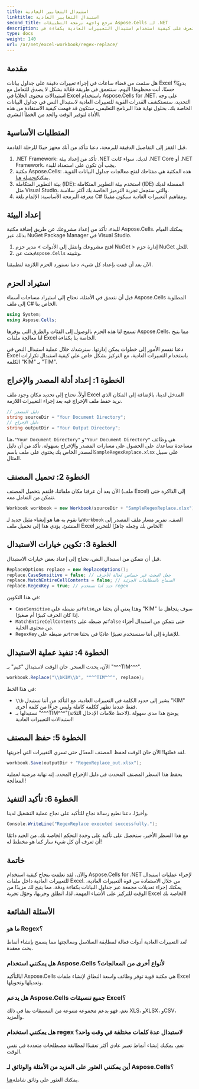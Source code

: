 ```yaml
---
title: استبدال التعابير العادية
linktitle: استبدال التعابير العادية
second_title: مرجع واجهة برمجة التطبيقات Aspose.Cells لـ .NET
description: تعرف على كيفية استخدام استبدال التعبيرات العادية بكفاءة في Excel باستخدام Aspose.Cells لـ .NET. عزز الإنتاجية والدقة في مهام جدول البيانات.
type: docs
weight: 140
url: /ar/net/excel-workbook/regex-replace/
---
```

## مقدمة

هل سئمت من قضاء ساعات في إجراء تغييرات دقيقة على جداول بيانات Excel يدويًا؟ حسنًا، أنت محظوظ! اليوم، سنتعمق في طريقة فعّالة بشكل لا يصدق للتعامل مع استبدالات محتوى الخلايا في Excel باستخدام Aspose.Cells for .NET. على وجه التحديد، سنستكشف القدرات القوية للتعبيرات العادية لاستبدال النص في جداول البيانات الخاصة بك. بحلول نهاية هذا البرنامج التعليمي، ستكون قد فهمت كيفية الاستفادة من هذه الأداة لتوفير الوقت والحد من الخطأ البشري.

## المتطلبات الأساسية

قبل القفز إلى التفاصيل الدقيقة للبرمجة، دعنا نتأكد من أنك مجهز جيدًا للرحلة القادمة.

1. .NET Framework: تأكد من إعداد بيئة .NET لديك. سواء كانت .NET Core أو .NET Framework، يجب أن تكون على استعداد للبدء.
2.  مكتبة Aspose.Cells: هذه المكتبة هي مفتاحك لفتح معالجات جداول البيانات القوية. يمكنك[تحميله هنا](https://releases.aspose.com/cells/net/).
3. بيئة التطوير المتكاملة (IDE): استخدم بيئة التطوير المتكاملة (IDE) المفضلة لديك مثل Visual Studio، والتي ستجعل تجربة الترميز الخاصة بك أكثر سلاسة.
4. معرفة البرمجة الأساسية: الإلمام بلغة C# ومفاهيم التعبيرات العادية سيكون مفيدًا.

## إعداد البيئة

للبدء، تأكد من إعداد مشروعك عن طريق إضافة مكتبة Aspose.Cells. يمكنك القيام بذلك عبر NuGet Package Manager في Visual Studio.

1. افتح مشروعك وانتقل إلى الأدوات > مدير حزم NuGet > إدارة حزم NuGet للحل.
2.  بحث عن`Aspose.Cells` وتثبيته.

الآن بعد أن قمت بإعداد كل شيء، دعنا نستورد الحزم اللازمة لتطبيقنا.

## استيراد الحزم

قبل أن نتعمق في الأمثلة، نحتاج إلى استيراد مساحات أسماء Aspose.Cells المطلوبة إلى ملف C# الخاص بنا.

```csharp
using System;
using Aspose.Cells;
```

تسمح لنا هذه الحزم بالوصول إلى الفئات والطرق التي يوفرها Aspose.Cells، مما يتيح لنا معالجة ملفات Excel الخاصة بنا بكفاءة.

دعنا نقسم الأمور إلى خطوات يمكن إدارتها. سنرشدك خلال عملية استبدال النص في Excel باستخدام التعبيرات العادية، مع التركيز بشكل خاص على كيفية استبدال تكرارات الكلمة "KIM" بـ "TIM".

## الخطوة 1: إعداد أدلة المصدر والإخراج

أولاً، نحتاج إلى تحديد مكان وجود ملف Excel المدخل لدينا، بالإضافة إلى المكان الذي نريد حفظ ملف الإخراج فيه بعد إجراء التغييرات اللازمة.

```csharp
// دليل المصدر
string sourceDir = "Your Document Directory";
// دليل الإخراج
string outputDir = "Your Output Directory";
```

 هنا،`"Your Document Directory"` و`"Your Document Directory"` هي وظائف مساعدة تساعدك على الحصول على مسارات المصدر والإخراج بسهولة. تأكد من أن دليل المصدر الخاص بك يحتوي على ملف باسم`SampleRegexReplace.xlsx` على سبيل المثال.

## الخطوة 2: تحميل المصنف

الآن بعد أن عرفنا مكان ملفاتنا، فلنقم بتحميل المصنف (ملف Excel) إلى الذاكرة حتى نتمكن من التعامل معه.

```csharp
Workbook workbook = new Workbook(sourceDir + "SampleRegexReplace.xlsx");
```

 ما نقوم به هنا هو إنشاء مثيل جديد لـ`Workbook` الصف، تمرير مسار ملف المصدر إلى المنشئ. يؤدي هذا إلى تحميل ملف Excel الخاص بك وجعله جاهزًا للتحرير!

## الخطوة 3: تكوين خيارات الاستبدال

قبل أن نتمكن من استبدال النص، نحتاج إلى إعداد بعض خيارات الاستبدال.

```csharp
ReplaceOptions replace = new ReplaceOptions();
replace.CaseSensitive = false; // جعل البحث غير حساس لحالة الأحرف
replace.MatchEntireCellContents = false; // السماح بالمطابقات الجزئية
replace.RegexKey = true; // حدد أننا نستخدم regex
```

في هذا التكوين:
- `CaseSensitive` تم ضبطه على`false`وهذا يعني أن بحثنا عن "KIM" سوف يتجاهل ما إذا كان الحرف كبيرًا أم صغيرًا.
- `MatchEntireCellContents` تم ضبطه على`false` حتى نتمكن من استبدال أجزاء من محتوى الخلية.
- `RegexKey` تم ضبطه على`true` للإشارة إلى أننا سنستخدم تعبيرًا عاديًا في بحثنا.

## الخطوة 4: تنفيذ عملية الاستبدال

الآن، يحدث السحر. حان الوقت لاستبدال "كيم" بـ "^^^TIM^^^".

```csharp
workbook.Replace("\\bKIM\\b", "^^^TIM^^^", replace);
```

في هذا الخط:
- `\\b` يشير إلى حدود الكلمة في التعبيرات العادية، مع التأكد من أننا نستبدل "KIM" فقط عندما تظهر ككلمة كاملة وليس جزءًا من كلمة أخرى.
- نستبدلها بـ "^^^TIM^^^"(لاحظ علامات الإدخال الثلاثة). يوضح هذا مدى سهولة استبدالات التعبيرات العادية!

## الخطوة 5: حفظ المصنف

لقد فعلتها! الآن حان الوقت لحفظ المصنف المعدّل حتى تسري التغييرات التي أجريتها.

```csharp
workbook.Save(outputDir + "RegexReplace_out.xlsx");
```

يحفظ هذا السطر المصنف المحدث في دليل الإخراج المحدد. إنه نهاية مرضية لعملية المعالجة!

## الخطوة 6: تأكيد التنفيذ

وأخيرًا، دعنا نطبع رسالة نجاح للتأكيد على نجاح عملية التشغيل لدينا.

```csharp
Console.WriteLine("RegexReplace executed successfully.");
```

مع هذا السطر الأخير، ستحصل على تأكيد على وحدة التحكم الخاصة بك. من الجيد دائمًا أن تعرف أن كل شيء سار كما هو مخطط له!

## خاتمة

والآن، لقد تعلمت بنجاح كيفية استخدام Aspose.Cells for .NET لإجراء عمليات استبدال للتعبيرات العادية داخل ملفات Excel. من خلال الاستفادة من قوة التعبيرات العادية، يمكنك إجراء تعديلات مجمعة عبر جداول البيانات بكفاءة ودقة، مما يتيح لك مزيدًا من الوقت للتركيز على الأشياء المهمة. لذا، انطلق وجربها، وحوّل تجربة Excel الخاصة بك!

## الأسئلة الشائعة 

### ما هو Regex؟  
تُعد التعبيرات العادية أدوات فعالة لمطابقة السلاسل ومعالجتها مما يسمح بإنشاء أنماط بحث معقدة.

### هل يمكنني استخدام Aspose.Cells لأنواع أخرى من المعالجات؟  
بالتأكيد! Aspose.Cells هي مكتبة قوية توفر وظائف واسعة النطاق لإنشاء ملفات Excel وتعديلها وتحويلها.

### هل يدعم Aspose.Cells جميع تنسيقات Excel؟  
نعم، فهو يدعم مجموعة متنوعة من التنسيقات بما في ذلك XLS، وXLSX، وCSV، والمزيد.

### هل يمكنني استخدام regex لاستبدال عدة كلمات مختلفة في وقت واحد؟  
نعم، يمكنك إنشاء أنماط تعبير عادي أكثر تعقيدًا لمطابقة مصطلحات متعددة في نفس الوقت.

### أين يمكنني العثور على المزيد من الأمثلة والوثائق لـ Aspose.Cells؟  
 يمكنك العثور على وثائق شاملة[هنا](https://reference.aspose.com/cells/net/).